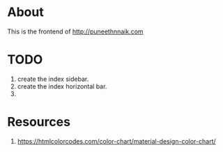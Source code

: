 # About
This is the frontend of http://puneethnnaik.com
# TODO
1. create the index sidebar. 
2. create the index horizontal bar.
3. 
# Resources
1. https://htmlcolorcodes.com/color-chart/material-design-color-chart/